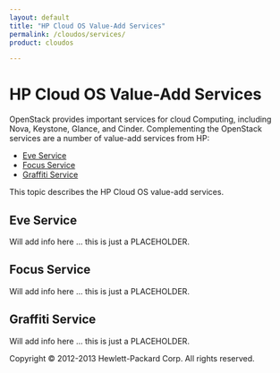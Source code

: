 ```yaml
---
layout: default
title: "HP Cloud OS Value-Add Services"
permalink: /cloudos/services/
product: cloudos

---
```


# HP Cloud OS Value-Add Services

OpenStack provides important services for cloud Computing, including Nova, Keystone, Glance, and Cinder.  Complementing the OpenStack services are a number of value-add 
services from HP:

* [Eve Service](#eve-service)
* [Focus Service](#focus-service)
* [Graffiti Service](#graffiti-service)

This topic describes the HP Cloud OS value-add services.

## Eve Service

Will add info here ... this is just a PLACEHOLDER.  

## Focus Service

Will add info here ... this is just a PLACEHOLDER. 

## Graffiti Service

Will add info here ... this is just a PLACEHOLDER. 

Copyright &copy; 2012-2013 Hewlett-Packard Corp. All rights reserved.


